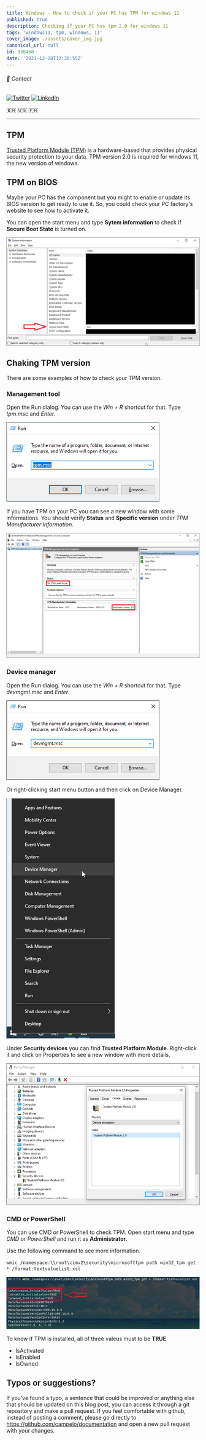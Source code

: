 ```yaml
---
title: Windows - How to check if your PC has TPM for windows 11
published: true
description: Checking if your PC has tpm 2.0 for windows 11
tags: 'windows11, tpm, windows, 11'
cover_image: ./assets/cover_img.jpg
canonical_url: null
id: 938460
date: '2021-12-28T12:30:55Z'
---
```


###### :postbox: Contact

[![Twitter](https://img.shields.io/badge/Tweet--lightgrey.svg?logo=twitter&style=social)](https://twitter.com/campelo87)
[![LinkedIn](https://img.shields.io/badge/In-LinkedIn-blue.svg)](https://www.linkedin.com/in/flavio-campelo/?locale=en_US)

:brazil: :us: :fr:

***

## TPM
[Trusted Platform Module (TPM)](https://docs.microsoft.com/en-us/windows/security/information-protection/tpm/trusted-platform-module-overview) is a hardware-based that provides physical security protection to your data. TPM version 2.0 is required for windows 11, the new version of windows.

## TPM on BIOS
Maybe your PC has the component but you might to enable or update its BIOS version to get ready to use it. So, you could check your PC factory's website to see how to activate it.

You can open the start menu and type **Sytem information** to check if **Secure Boot State** is turned on.

![Image 3](./assets/img3.png)


## Chaking TPM version
There are some examples of how to check your TPM version.

### Management tool
Open the Run dialog. You can use the *Win + R* shortcut for that. Type *tpm.msc* and *Enter*. 

![Image 1](./assets/img1.png)

If you have TPM on your PC you can see a new window with some informations. You should verify **Status** and **Specific version** under *TPM Manufacturer Information*. 

![Image 2](./assets/img2.png)

### Device manager
Open the Run dialog. You can use the *Win + R* shortcut for that. Type *devmgmt.msc* and *Enter*. 

![Image 4](./assets/img4.png)

Or right-clicking start menu button and then click on Device Manager.

![Image 5](./assets/img5.png)

Under **Security devices** you can find **Trusted Platform Module**. Right-click it and click on Properties to see a new window with more details.

![Image 6](./assets/img6.png)

### CMD or PowerShell
You can use CMD or PowerShell to check TPM. Open start menu and type *CMD* or *PowerShell* and run it as **Administrator**.

Use the following command to see more information.

```
wmic /namespace:\\root\cimv2\security\microsofttpm path win32_tpm get * /format:textvaluelist.xsl
```

![Image 7](./assets/img7.png)

To know if TPM is installed, all of three valeus must to be **TRUE** 
- IsActivated
- IsEnabled
- IsOwned

## Typos or suggestions?

If you've found a typo, a sentence that could be improved or anything else that should be updated on this blog post, you can access it through a git repository and make a pull request. If you feel comfortable with github, instead of posting a comment, please go directly to https://github.com/campelo/documentation and open a new pull request with your changes.
